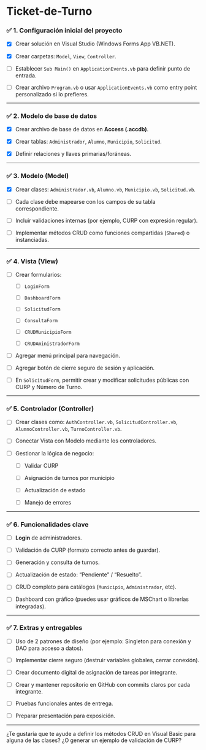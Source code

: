 # Ticket-de-Turno
### ✅ **1. Configuración inicial del proyecto**

- [x]  Crear solución en Visual Studio (Windows Forms App VB.NET).
    
- [x]  Crear carpetas: `Model`, `View`, `Controller`.
    
- [ ]  Establecer `Sub Main()` en `ApplicationEvents.vb` para definir punto de entrada.
    
- [ ] Crear archivo `Program.vb` o usar `ApplicationEvents.vb` como entry point personalizado si lo prefieres.
    

---

### ✅ **2. Modelo de base de datos**

- [x]  Crear archivo de base de datos en **Access (.accdb)**.
    
- [x]  Crear tablas: `Administrador`, `Alumno`, `Municipio`, `Solicitud`.
    
- [x]  Definir relaciones y llaves primarias/foráneas.
    

---

### ✅ **3. Modelo (Model)**

- [x]  Crear clases: `Administrador.vb`, `Alumno.vb`, `Municipio.vb`, `Solicitud.vb`.
    
- [ ]  Cada clase debe mapearse con los campos de su tabla correspondiente.
    
- [ ]  Incluir validaciones internas (por ejemplo, CURP con expresión regular).
    
- [ ]  Implementar métodos CRUD como funciones compartidas (`Shared`) o instanciadas.
    

---

### ✅ **4. Vista (View)**

- [ ]  Crear formularios:
    
    - [ ]  `LoginForm`
    
    - [ ] `DashboardForm`
    
    - [ ] `SolicitudForm`
    
    - [ ] `ConsultaForm`
    
    - [ ] `CRUDMunicipioForm`
    
    - [ ] `CRUDAministradorForm`
        
- [ ] Agregar menú principal para navegación.
    
- [ ] Agregar botón de cierre seguro de sesión y aplicación.
    
- [ ] En `SolicitudForm`, permitir crear y modificar solicitudes públicas con CURP y Número de Turno.
    

---

### ✅ **5. Controlador (Controller)**

- [ ] Crear clases como: `AuthController.vb`, `SolicitudController.vb`, `AlumnoController.vb`, `TurnoController.vb`.
    
- [ ] Conectar Vista con Modelo mediante los controladores.
    
- [ ] Gestionar la lógica de negocio:
    
    - [ ] Validar CURP
        
    - [ ] Asignación de turnos por municipio
        
    - [ ] Actualización de estado
        
    - [ ] Manejo de errores
        

---

### ✅ **6. Funcionalidades clave**

- [ ] **Login** de administradores.
    
- [ ] Validación de CURP (formato correcto antes de guardar).
    
- [ ] Generación y consulta de turnos.
    
- [ ] Actualización de estado: “Pendiente” / “Resuelto”.
    
- [ ] CRUD completo para catálogos (`Municipio`, `Administrador`, etc).
    
- [ ] Dashboard con gráfico (puedes usar gráficos de MSChart o librerías integradas).
    

---

### ✅ **7. Extras y entregables**

- [ ] Uso de 2 patrones de diseño (por ejemplo: Singleton para conexión y DAO para acceso a datos).
    
- [ ] Implementar cierre seguro (destruir variables globales, cerrar conexión).
    
- [ ] Crear documento digital de asignación de tareas por integrante.
    
- [ ] Crear y mantener repositorio en GitHub con commits claros por cada integrante.
    
- [ ] Pruebas funcionales antes de entrega.
    
- [ ] Preparar presentación para exposición.
    

---

¿Te gustaría que te ayude a definir los métodos CRUD en Visual Basic para alguna de las clases? ¿O generar un ejemplo de validación de CURP?
